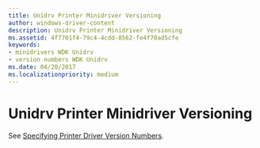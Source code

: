 ```yaml
---
title: Unidrv Printer Minidriver Versioning
author: windows-driver-content
description: Unidrv Printer Minidriver Versioning
ms.assetid: 4f7701f4-79c4-4cdd-8562-fe4f70ad5cfe
keywords:
- minidrivers WDK Unidrv
- version numbers WDK Unidrv
ms.date: 04/20/2017
ms.localizationpriority: medium
---
```


# Unidrv Printer Minidriver Versioning





See [Specifying Printer Driver Version Numbers](print-driver-versioning.md).

 

 




